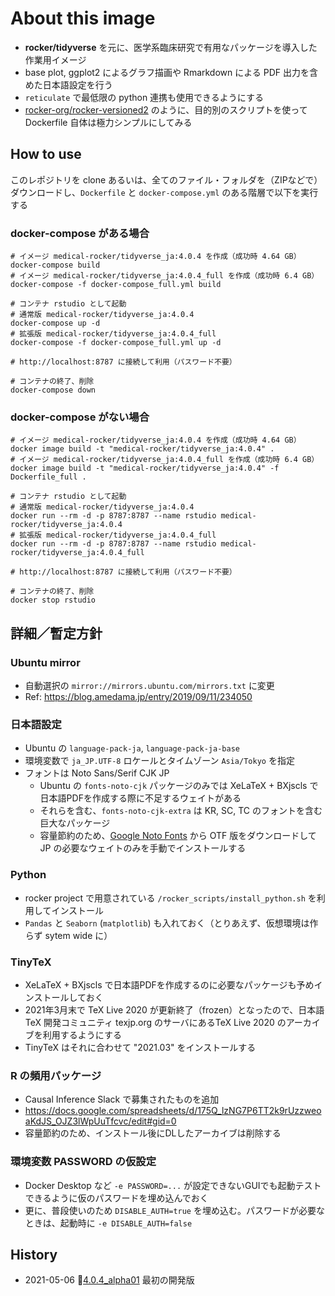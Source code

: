 # About this image

- **rocker/tidyverse** を元に、医学系臨床研究で有用なパッケージを導入した作業用イメージ
- base plot, ggplot2 によるグラフ描画や Rmarkdown による PDF 出力を含めた日本語設定を行う
- `reticulate` で最低限の python 連携も使用できるようにする
- [rocker-org/rocker-versioned2](https://github.com/rocker-org/rocker-versioned2) のように、目的別のスクリプトを使って Dockerfile 自体は極力シンプルにしてみる

## How to use

このレポジトリを clone あるいは、全てのファイル・フォルダを（ZIPなどで）ダウンロードし、`Dockerfile` と `docker-compose.yml` のある階層で以下を実行する

### docker-compose がある場合

```
# イメージ medical-rocker/tidyverse_ja:4.0.4 を作成（成功時 4.64 GB）
docker-compose build
# イメージ medical-rocker/tidyverse_ja:4.0.4_full を作成（成功時 6.4 GB）
docker-compose -f docker-compose_full.yml build

# コンテナ rstudio として起動
# 通常版 medical-rocker/tidyverse_ja:4.0.4
docker-compose up -d
# 拡張版 medical-rocker/tidyverse_ja:4.0.4_full
docker-compose -f docker-compose_full.yml up -d

# http://localhost:8787 に接続して利用（パスワード不要）

# コンテナの終了、削除
docker-compose down
```

### docker-compose がない場合

```
# イメージ medical-rocker/tidyverse_ja:4.0.4 を作成（成功時 4.64 GB）
docker image build -t "medical-rocker/tidyverse_ja:4.0.4" .
# イメージ medical-rocker/tidyverse_ja:4.0.4_full を作成（成功時 6.4 GB）
docker image build -t "medical-rocker/tidyverse_ja:4.0.4" -f Dockerfile_full .

# コンテナ rstudio として起動
# 通常版 medical-rocker/tidyverse_ja:4.0.4
docker run --rm -d -p 8787:8787 --name rstudio medical-rocker/tidyverse_ja:4.0.4
# 拡張版 medical-rocker/tidyverse_ja:4.0.4_full
docker run --rm -d -p 8787:8787 --name rstudio medical-rocker/tidyverse_ja:4.0.4_full

# http://localhost:8787 に接続して利用（パスワード不要）

# コンテナの終了、削除
docker stop rstudio
```


## 詳細／暫定方針

### Ubuntu mirror

- 自動選択の `mirror://mirrors.ubuntu.com/mirrors.txt` に変更
- Ref: https://blog.amedama.jp/entry/2019/09/11/234050

### 日本語設定

- Ubuntu の `language-pack-ja`, `language-pack-ja-base`
- 環境変数で `ja_JP.UTF-8` ロケールとタイムゾーン `Asia/Tokyo` を指定
- フォントは Noto Sans/Serif CJK JP
    - Ubuntu の `fonts-noto-cjk` パッケージのみでは XeLaTeX + BXjscls で日本語PDFを作成する際に不足するウェイトがある
    - それらを含む、`fonts-noto-cjk-extra` は KR, SC, TC のフォントを含む巨大なパッケージ
    - 容量節約のため、[Google Noto Fonts](https://www.google.com/get/noto/) から OTF 版をダウンロードして JP の必要なウェイトのみを手動でインストールする

### Python

- rocker project で用意されている `/rocker_scripts/install_python.sh` を利用してインストール
- `Pandas` と `Seaborn` (`matplotlib`) も入れておく（とりあえず、仮想環境は作らず sytem wide に）

### TinyTeX

- XeLaTeX + BXjscls で日本語PDFを作成するのに必要なパッケージも予めインストールしておく
- 2021年3月末で TeX Live 2020 が更新終了（frozen）となったので、日本語 TeX 開発コミュニティ texjp.org のサーバにあるTeX Live 2020 のアーカイブを利用するようにする
- TinyTeX はそれに合わせて "2021.03" をインストールする

### R の頻用パッケージ

- Causal Inference Slack で募集されたものを追加
- https://docs.google.com/spreadsheets/d/175Q_lzNG7P6TT2k9rUzzweoaKdJS_OJZ3lWpUuTfcvc/edit#gid=0
- 容量節約のため、インストール後にDLしたアーカイブは削除する

### 環境変数 PASSWORD の仮設定

- Docker Desktop など `-e PASSWORD=...` が設定できないGUIでも起動テストできるように仮のパスワードを埋め込んでおく
- 更に、普段使いのため `DISABLE_AUTH=true` を埋め込む。パスワードが必要なときは、起動時に `-e DISABLE_AUTH=false`

## History

- 2021-05-06 :bookmark:[4.0.4_alpha01](https://github.com/mokztk/medical-rocker/releases/tag/4.0.4_alpha01) 最初の開発版
